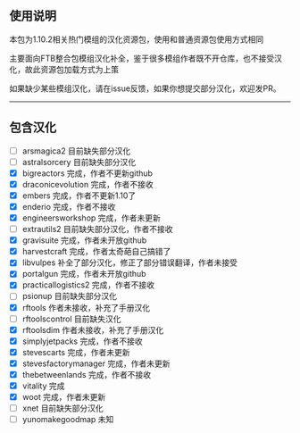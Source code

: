 ## 使用说明
本包为1.10.2相关热门模组的汉化资源包，使用和普通资源包使用方式相同

主要面向FTB整合包模组汉化补全，鉴于很多模组作者既不开仓库，也不接受汉化，故此资源包加载方式为上策

如果缺少某些模组汉化，请在issue反馈，如果你想提交部分汉化，欢迎发PR。

-----
## 包含汉化
- [ ] arsmagica2 目前缺失部分汉化
- [ ] astralsorcery 目前缺失部分汉化
- [x] bigreactors 完成，作者不更新github
- [x] draconicevolution 完成，作者不接收
- [x] embers 完成，作者不更新1.10了
- [x] enderio 完成，作者不接收
- [x] engineersworkshop 完成，作者未更新
- [ ] extrautils2 目前缺失部分汉化，作者不接收
- [x] gravisuite 完成，作者未开放github
- [x] harvestcraft 完成，作者太奇葩自己搞错了
- [x] libvulpes 补全了部分汉化，修正了部分错误翻译，作者未接受
- [x] portalgun 完成，作者未开放github
- [x] practicallogistics2 完成，作者不接收
- [ ] psionup 目前缺失部分汉化
- [x] rftools 作者未接收，补充了手册汉化
- [ ] rftoolscontrol 目前缺失汉化
- [x] rftoolsdim 作者未接收，补充了手册汉化
- [x] simplyjetpacks 完成，作者不接收
- [x] stevescarts 完成，作者未更新
- [x] stevesfactorymanager 完成，作者未更新
- [x] thebetweenlands 完成，作者不接收
- [x] vitality 完成
- [x] woot 完成，作者未更新
- [ ] xnet 目前缺失部分汉化
- [ ] yunomakegoodmap 未知
